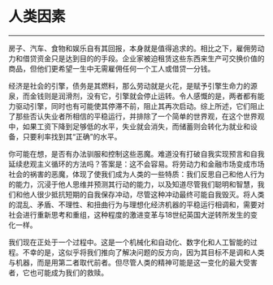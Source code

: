# 人类因素

------

房子、汽车、食物和娱乐自有其回报，本身就是值得追求的。相比之下，雇佣劳动力和借贷资金只是达到目的的手段。企业家被迫租赁这些东西来生产可交换价值的商品，但他们更希望一生中无需雇佣任何一个工人或借贷一分钱。

经济是社会的引擎，债务是其燃料，那么劳动就是火花，是赋予引擎生命力的源泉，而金钱则是润滑剂，没有它，引擎就会停止运转。令人感慨的是，两者都有能力驱动引擎，同时也有可能使其停滞不前，阻止其再次启动。综上所述，它们阻止了那些否认失业者所相信的平稳运行，并排除了一个简单的世界观，在这个世界观中，如果工资下降到足够低的水平，失业就会消失，而储蓄则会转化为就业和设备，只要利率找到其“正确”的水平。

你可能在想，是否有办法驯服和控制这些恶魔。难道没有打破自我实现预言和自我延续悲观主义循环的方法吗？答案是：这不会容易。将劳动力和金融市场变成市场社会的祸害的恶魔，体现了使我们成为人类的一些特质：我们反思自己和他人行为的能力，沉浸于他人思维并预测其行动的能力，以及知道尽管我们聪明和智慧，我们和他人很少抵抗短期的自我保存冲动，尽管这种冲动最终可能自我毁灭。将人类的混乱、矛盾、不理性、和扭曲行为与理想化经济机器的平稳运行相调和，需要对社会进行重新思考和重组，这种程度的激进变革与18世纪英国大逆转所发生的变化一样。

我们现在正处于一个过程中。这是一个机械化和自动化、数字化和人工智能的过程。不幸的是，这似乎将我们推向了解决问题的反方向，因为其目标不是调和人类与机器，而是用第二者取代前者。但尽管人类的精神可能是这一变化的最大受害者，它也可能成为我们的救赎。
